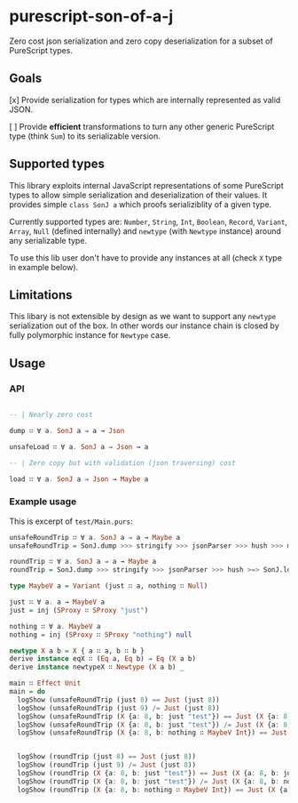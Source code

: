 # purescript-son-of-a-j

Zero cost json serialization and zero copy deserialization for a subset of PureScript types.

## Goals

[x] Provide serialization for types which are internally represented as valid JSON.

[ ] Provide __efficient__ transformations to turn any other generic PureScript type (think `Sum`) to its serializable version.

## Supported types

This library exploits internal JavaScript representations of some PureScript types to allow simple serialization and deserialization of their values.
It provides simple `class SonJ a` which proofs serializiblity of a given type.

Currently supported types are: `Number`, `String`, `Int`, `Boolean`, `Record`, `Variant`, `Array`, `Null` (defined internally) and `newtype` (with `Newtype` instance) around any serializable type.

To use this lib user don't have to provide any instances at all (check `X` type in example below).

## Limitations

This libary is not extensible by design as we want to support any `newtype` serialization out of the box. In other words our instance chain is closed by fully polymorphic instance for `Newtype` case.

## Usage

### API

```purescript

-- | Nearly zero cost

dump ∷ ∀ a. SonJ a ⇒ a → Json

unsafeLoad ∷ ∀ a. SonJ a ⇒ Json → a

-- | Zero copy but with validation (json traversing) cost

load ∷ ∀ a. SonJ a ⇒ Json → Maybe a
```

### Example usage

This is excerpt of `test/Main.purs`:

```purescript
unsafeRoundTrip ∷ ∀ a. SonJ a ⇒ a → Maybe a
unsafeRoundTrip = SonJ.dump >>> stringify >>> jsonParser >>> hush >>> map SonJ.unsafeLoad

roundTrip ∷ ∀ a. SonJ a ⇒ a → Maybe a
roundTrip = SonJ.dump >>> stringify >>> jsonParser >>> hush >=> SonJ.load

type MaybeV a = Variant (just ∷ a, nothing ∷ Null)

just ∷ ∀ a. a → MaybeV a
just = inj (SProxy ∷ SProxy "just")

nothing ∷ ∀ a. MaybeV a
nothing = inj (SProxy ∷ SProxy "nothing") null

newtype X a b = X { a ∷ a, b ∷ b }
derive instance eqX ∷ (Eq a, Eq b) ⇒ Eq (X a b)
derive instance newtypeX ∷ Newtype (X a b) _

main ∷ Effect Unit
main = do
  logShow (unsafeRoundTrip (just 8) == Just (just 8))
  logShow (unsafeRoundTrip (just 9) /= Just (just 8))
  logShow (unsafeRoundTrip (X {a: 8, b: just "test"}) == Just (X {a: 8, b: just "test"}))
  logShow (unsafeRoundTrip (X {a: 8, b: just "test"}) /= Just (X {a: 8, b: nothing }))
  logShow (unsafeRoundTrip (X {a: 8, b: nothing ∷ MaybeV Int}) == Just (X {a: 8, b: nothing }))


  logShow (roundTrip (just 8) == Just (just 8))
  logShow (roundTrip (just 9) /= Just (just 8))
  logShow (roundTrip (X {a: 8, b: just "test"}) == Just (X {a: 8, b: just "test"}))
  logShow (roundTrip (X {a: 8, b: just "test"}) /= Just (X {a: 8, b: nothing }))
  logShow (roundTrip (X {a: 8, b: nothing ∷ MaybeV Int}) == Just (X {a: 8, b: nothing }))
```

